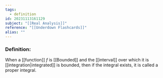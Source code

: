 ```yaml
---
tags:
  - definition
id: 20231113161129
subject: "[[Real Analysis]]"
reference: "[[Underdown Flashcards]]"
alias: ""
---
```

### Definition:
When a [[function]] $f$ is [[Bounded]] and the [[interval]] over which it is [[integration|integrated]] is bounded, then if the integral exists, it is called a proper integral.